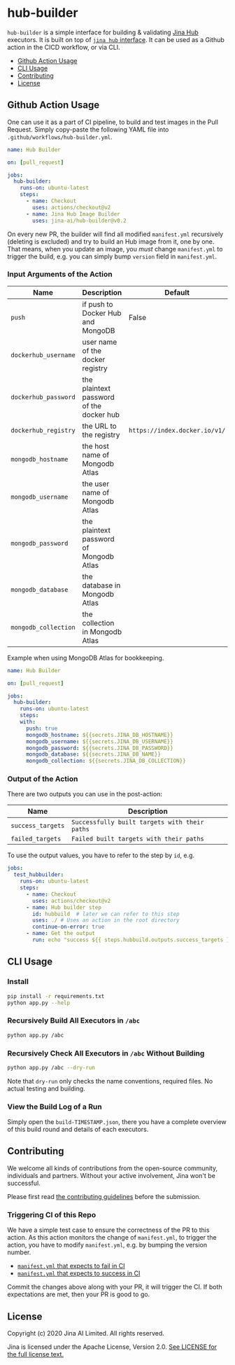 # hub-builder

`hub-builder` is a simple interface for building & validating [Jina Hub](https://github.com/jina-ai/jina-hub) executors. It is built on top of [`jina hub` interface](https://github.com/jina-ai/jina). It can be used as a Github action in the CICD workflow, or via CLI.

<!-- START doctoc generated TOC please keep comment here to allow auto update -->
<!-- DON'T EDIT THIS SECTION, INSTEAD RE-RUN doctoc TO UPDATE -->


- [Github Action Usage](#github-action-usage)
- [CLI Usage](#cli-usage)
- [Contributing](#contributing)
- [License](#license)

<!-- END doctoc generated TOC please keep comment here to allow auto update -->



## Github Action Usage

One can use it as a part of CI pipeline, to build and test images in the Pull Request. Simply copy-paste the following YAML file into `.github/workflows/hub-builder.yml`. 

```yaml
name: Hub Builder

on: [pull_request]

jobs:
  hub-builder:
    runs-on: ubuntu-latest
    steps:
      - name: Checkout
        uses: actions/checkout@v2
      - name: Jina Hub Image Builder
        uses: jina-ai/hub-builder@v0.2
```

On every new PR, the builder will find all modified `manifest.yml` recursively (deleting is excluded) and try to build an Hub image from it, one by one. That means, when you update an image, you *must* change `manifest.yml` to trigger the build, e.g. you can simply bump `version` field in `manifest.yml`.


### Input Arguments of the Action

| Name | Description | Default |
| --- | --- | --- |
| `push` | if push to Docker Hub and MongoDB | False |
| `dockerhub_username` | user name of the docker registry | |
| `dockerhub_password` | the plaintext password of the docker hub| |
| `dockerhub_registry` | the URL to the registry | `https://index.docker.io/v1/` |
| `mongodb_hostname` | the host name of Mongodb Atlas | |
| `mongodb_username` | the user name of Mongodb Atlas | |
| `mongodb_password` | the plaintext password of Mongodb Atlas | |
| `mongodb_database` | the database in Mongodb Atlas | |
| `mongodb_collection` | the collection in Mongodb Atlas | |


Example when using MongoDB Atlas for bookkeeping.

```yaml
name: Hub Builder

on: [pull_request]

jobs:
  hub-builder:
    runs-on: ubuntu-latest
    steps:
    with:
      push: true
      mongodb_hostname: ${{secrets.JINA_DB_HOSTNAME}}
      mongodb_username: ${{secrets.JINA_DB_USERNAME}}
      mongodb_password: ${{secrets.JINA_DB_PASSWORD}}
      mongodb_database: ${{secrets.JINA_DB_NAME}}
      mongodb_collection: ${{secrets.JINA_DB_COLLECTION}}
```

### Output of the Action

There are two outputs you can use in the post-action:

| Name | Description |
| --- | --- |
|`success_targets` | `Successfully built targets with their paths` |
|`failed_targets` | `Failed built targets with their paths` |

To use the output values, you have to refer to the step by `id`, e.g.

```yaml
jobs:
  test_hubbuilder:
    runs-on: ubuntu-latest
    steps:
      - name: Checkout
        uses: actions/checkout@v2
      - name: Hub builder step
        id: hubbuild  # later we can refer to this step
        uses: ./ # Uses an action in the root directory
        continue-on-error: true
      - name: Get the output
        run: echo "success ${{ steps.hubbuild.outputs.success_targets }} failed ${{ steps.hubbuild.outputs.failed_targets }}"

``` 

## CLI Usage

### Install

```bash
pip install -r requirements.txt
python app.py --help
```

### Recursively Build All Executors in `/abc`

```bash
python app.py /abc
``` 

### Recursively Check All Executors in `/abc` Without Building

```bash
python app.py /abc --dry-run
```

Note that `dry-run` only checks the name conventions, required files. No actual testing and building. 

### View the Build Log of a Run

Simply open the `build-TIMESTAMP.json`, there you have a complete overview of this build round and details of each executors.

## Contributing

We welcome all kinds of contributions from the open-source community, individuals and partners. Without your active involvement, Jina won't be successful.

Please first read [the contributing guidelines](https://github.com/jina-ai/jina/blob/master/CONTRIBUTING.md) before the submission.


### Triggering CI of this Repo

We have a simple test case to ensure the correctness of the PR to this action. As this action monitors the change of `manifest.yml`, to trigger the action, you have to modify `manifest.yml`, e.g. by bumping the version number.

- [`manifest.yml` that expects to fail in CI](.github/workflows/tests/EmptyExecutor/manifest.yml)
- [`manifest.yml` that expects to success in CI](.github/workflows/tests/ImageReader/manifest.yml)

Commit the changes above along with your PR, it will trigger the CI. If both expectations are met, then your PR is good to go.

## License

Copyright (c) 2020 Jina AI Limited. All rights reserved.

Jina is licensed under the Apache License, Version 2.0. [See LICENSE for the full license text.](LICENSE)
